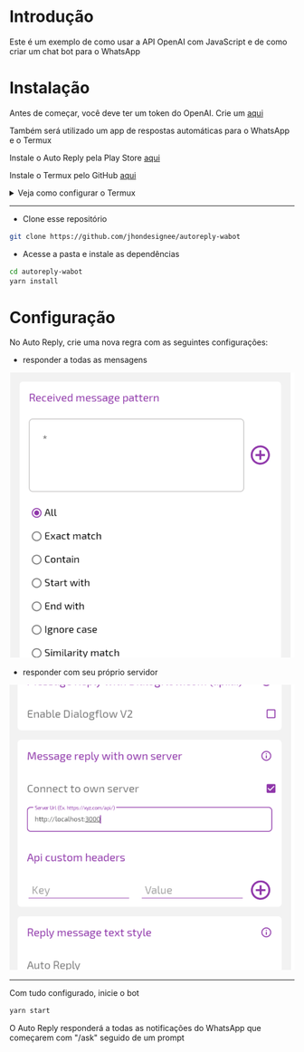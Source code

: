 # Introdução

Este é um exemplo de como usar a API OpenAI com JavaScript e de como criar um chat bot para o WhatsApp

# Instalação

Antes de começar, você deve ter um token do OpenAI. Crie um [aqui](https://beta.openai.com/account/api-keys)

Também será utilizado um app de respostas automáticas para o WhatsApp e o Termux

Instale o Auto Reply pela Play Store [aqui](https://play.google.com/store/apps/details?id=com.pransuinc.autoreply)

Instale o Termux pelo GitHub [aqui](https://github.com/termux/termux-app)

<details>
  <summary>Veja como configurar o Termux</summary>

  <br>

  - Atualize o Termux

  ```bash
  pkg upgrade
  ```

  - Instale o NodeJS e o Git

  ```bash
  pkg install nodejs-lts git
  ```

  - Instale o Yarn

  ```bash
  npm i -g yarn
  ```
</details>

<hr>

- Clone esse repositório

```bash
git clone https://github.com/jhondesignee/autoreply-wabot
```

- Acesse a pasta e instale as dependências

```bash
cd autoreply-wabot
yarn install
```

# Configuração

No Auto Reply, crie uma nova regra com as seguintes configurações:

- responder a todas as mensagens

<div align="center">
  <img src="./assets/config1.png" alt="config1">
</div>

- responder com seu próprio servidor

<div align="center">
  <img src="./assets/config2.png" alt="config2">
</div>

<hr>

Com tudo configurado, inicie o bot

```bash
yarn start
```

O Auto Reply responderá a todas as notificações do WhatsApp que começarem com "/ask" seguido de um prompt
